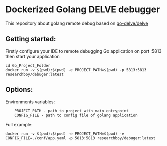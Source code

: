 # Dockerized Golang DELVE debugger

This repository about golang remote debug based on [go-delve/delve](https://github.com/go-delve/delve)

## Getting started:

Firstly configure your IDE to remote debugging Go application on port :5813
then start your application
```shell script
cd Go_Project_Folder
docker run -v $(pwd):$(pwd) -e PROJECT_PATH=$(pwd) -p 5813:5813 researchboy/debuger:latest
```

## Options:

Environments variables:

```.env
    PROJECT_PATH - path to project with main entrypoint
    CONFIG_FILE - path to config file of golang application
```

Full example:

```shell script
docker run -v $(pwd):$(pwd) -e PROJECT_PATH=$(pwd) -e CONFIG_FILE=./conf/app.yaml -p 5813:5813 researchboy/debuger:latest 
```
